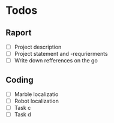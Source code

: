 # Todos
## Raport
- [ ] Project description 
- [ ] Project statement and -requrierments 
- [ ] Write down refferences on the go 
## Coding 
- [ ] Marble localizatio
- [ ] Robot localization
- [ ] Task c
- [ ] Task d
